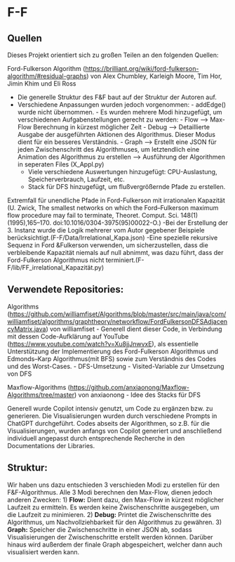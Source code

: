 # F-F
## Quellen
Dieses Projekt orientiert sich zu großen Teilen an den folgenden Quellen:

Ford-Fulkerson Algorithm (https://brilliant.org/wiki/ford-fulkerson-algorithm/#residual-graphs) von Alex Chumbley, Karleigh Moore, Tim Hor, Jimin Khim und Eli Ross
    
- Die generelle Struktur des F&F baut auf der Struktur der Autoren auf.
- Verschiedene Anpassungen wurden jedoch vorgenommen:
        - addEdge() wurde nicht übernommen.
        - Es wurden mehrere Modi hinzugefügt, um verschiedenen Aufgabenstellungen gerecht zu werden:
        - Flow --> Max-Flow Berechnung in kürzest möglicher Zeit
        - Debug --> Detaillierte Ausgabe der ausgeführten Aktionen des Algorithmus. Dieser Modus dient für ein besseres Verständnis.
        - Graph --> Erstellt eine JSON für jeden Zwischenschritt des Algorithmuses, um letztendlich eine Animation des Algorithmus zu erstellen
        --> Ausführung der Algorithmen in seperaten Files (X_Appl.py)
    - Viele verschiedene Auswertungen hinzugefügt: CPU-Auslastung, Speicherverbrauch, Laufzeit, etc.
    - Stack für DFS hinzugefügt, um flußvergrößernde Pfade zu erstellen.

Extremfall für unendliche Pfade in Ford-Fulkerson mit irrationalen Kapazität (U. Zwick, The smallest networks on which the Ford–Fulkerson maximum flow procedure may fail to terminate, Theoret. Comput. Sci. 148(1) (1995),165–170. doi:10.1016/0304-3975(95)00022-O.)
    -Bei der Erstellung der 3. Instanz wurde die Logik mehrerer vom Autor gegebener Beispiele berücksichtigt.(F-F/Data/Irrelational_Kapa.json)
    -Eine spezielle rekursive Sequenz in Ford &Fulkerson verwenden, um sicherzustellen, dass die verbleibende Kapazität niemals auf null abnimmt, was dazu führt, dass der Ford-Fulkerson Algorithmus nicht terminiert.(F-F/lib/FF_irrelational_Kapazität.py)

## Verwendete Repositories:
Algorithms (https://github.com/williamfiset/Algorithms/blob/master/src/main/java/com/williamfiset/algorithms/graphtheory/networkflow/FordFulkersonDFSAdjacencyMatrix.java) von williamfiset
    - Generell dient dieser Code, in Verbindung mit dessen Code-Aufklärung auf YouTube (https://www.youtube.com/watch?v=Xu8jjJnwvxE), als essentielle Unterstützung der Implementierung des Ford-Fulkerson Algorithmus und Edmonds–Karp Algorithmus(mit BFS) sowie zum Verständnis des Codes und des Worst-Cases.
    - DFS-Umsetzung
    - Visited-Variable zur Umsetzung von DFS

Maxflow-Algorithms (https://github.com/anxiaonong/Maxflow-Algorithms/tree/master) von anxiaonong
    - Idee des Stacks für DFS


Generell wurde Copilot intensiv genutzt, um Code zu ergänzen bzw. zu generieren. Die Visualisierungen wurden durch verschiedene Prompts in ChatGPT durchgeführt. Codes abseits der Algorithmen, so z.B. für die Visualisierungen, wurden anfangs von Copilot generiert und anschließend individuell angepasst durch entsprechende Recherche in den Documentations der Libraries.

## Struktur:
Wir haben uns dazu entschieden 3 verschieden Modi zu erstellen für den F&F-Algorithmus. Alle 3 Modi berechnen den Max-Flow, dienen jedoch anderen Zwecken:
    1) **Flow:** Dient dazu, den Max-Flow in kürzest möglicher Laufzeit zu ermitteln. Es werden keine Zwischenschritte ausgegeben, um die Laufzeit zu minimieren.
    2) **Debug:** Printet die Zwischenschritte des Algorithmus, um Nachvollziehbarkeit für den Algorithmus zu gewähren.
    3) **Graph:** Speicher die Zwischenschritte in einer JSON ab, sodass Visualisierungen der Zwischenschritte erstellt werden können. Darüber hinaus wird außerdem der finale Graph abgespeichert, welcher dann auch visualisiert werden kann.

